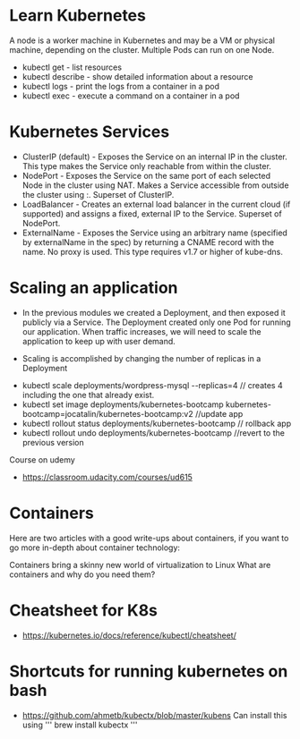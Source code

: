 # Learn Kubernetes

A node is a worker machine in Kubernetes and may be a VM or physical machine, depending on the cluster. Multiple Pods can run on one Node.

* kubectl get - list resources
* kubectl describe - show detailed information about a resource
* kubectl logs - print the logs from a container in a pod
* kubectl exec - execute a command on a container in a pod

# Kubernetes Services

* ClusterIP (default) - Exposes the Service on an internal IP in the cluster. This type makes the Service only reachable from within the cluster.
* NodePort - Exposes the Service on the same port of each selected Node in the cluster using NAT. Makes a Service accessible from outside the cluster using <NodeIP>:<NodePort>. Superset of ClusterIP.
* LoadBalancer - Creates an external load balancer in the current cloud (if supported) and assigns a fixed, external IP to the Service. Superset of NodePort.
* ExternalName - Exposes the Service using an arbitrary name (specified by externalName in the spec) by returning a CNAME record with the name. No proxy is used. This type requires v1.7 or higher of kube-dns.

# Scaling an application
* In the previous modules we created a Deployment, and then exposed it publicly via a Service. The Deployment created only one Pod for running our application. When traffic increases, we will need to scale the application to keep up with user demand.

* Scaling is accomplished by changing the number of replicas in a Deployment
-  kubectl scale deployments/wordpress-mysql --replicas=4 // creates 4 including the one that already exist.
-  kubectl set image deployments/kubernetes-bootcamp kubernetes-bootcamp=jocatalin/kubernetes-bootcamp:v2 //update app
-  kubectl rollout status deployments/kubernetes-bootcamp // rollback app
-  kubectl rollout undo deployments/kubernetes-bootcamp //revert to the previous version 


Course on udemy
* https://classroom.udacity.com/courses/ud615

# Containers
Here are two articles with a good write-ups about containers, if you want to go more in-depth about container technology:

Containers bring a skinny new world of virtualization to Linux
What are containers and why do you need them?

# Cheatsheet for K8s
* https://kubernetes.io/docs/reference/kubectl/cheatsheet/

#  Shortcuts for running kubernetes on bash

* https://github.com/ahmetb/kubectx/blob/master/kubens
Can install this using ''' brew install kubectx '''
